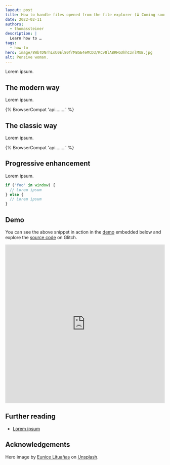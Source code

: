 ```yaml
---
layout: post
title: How to handle files opened from the file explorer (⏳ Coming soon)
date: 2022-02-11
authors:
  - thomassteiner
description: |
  Learn how to …
tags:
  - how-to
hero: image/8WbTDNrhLsU0El80frMBGE4eMCD3/KCv8lABRHGUhhCznlMUB.jpg
alt: Pensive woman.
---
```


Lorem ipsum.

## The modern way

Lorem ipsum.

{% BrowserCompat 'api.….…' %}

## The classic way

Lorem ipsum.

{% BrowserCompat 'api.….…' %}

## Progressive enhancement

Lorem ipsum.

```js
if ('foo' in window) {
  // Lorem ipsum
} else {
  // Lorem ipsum
}
```

## Demo

You can see the above snippet in action in the
[demo](https://how-to-series.glitch.me/….html) embedded below and explore
the [source code](https://glitch.com/edit/#!/how-to-series?path=d….js) on
Glitch.

<div class="glitch-embed-wrap" style="height: 500px; width: 100%;">
  <iframe
    src="https://how-to-series.glitch.me/index.html"
    style="height: 100%; width: 100%; border: 0;"
  >
  </iframe>
</div>

## Further reading

- [Lorem ipsum](https://example.com)

## Acknowledgements

Hero image by [Eunice Lituañas](https://unsplash.com/@euniveeerse)
on [Unsplash](https://unsplash.com/photos/bpxgyD4YYt4).
